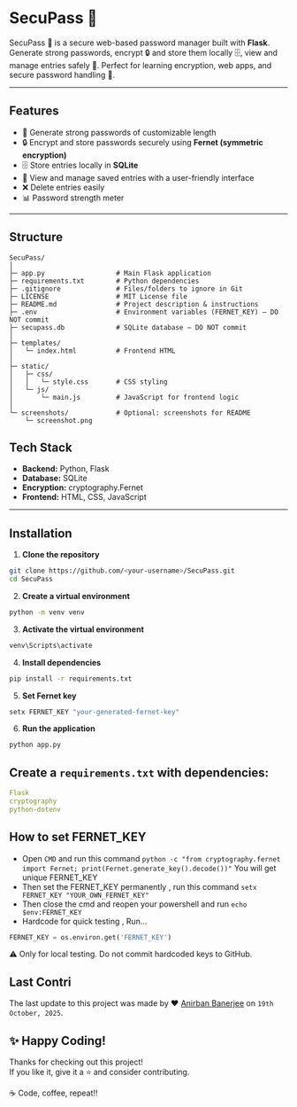 # SecuPass 🔐

SecuPass 🔐 is a secure web-based password manager built with **Flask**.  
Generate strong passwords, encrypt 🔒 and store them locally 🗄️, view and manage entries safely 👀. Perfect for learning encryption, web apps, and secure password handling 🚀.

---

## Features

- 🔑 Generate strong passwords of customizable length  
- 🔒 Encrypt and store passwords securely using **Fernet (symmetric encryption)**  
- 🗄️ Store entries locally in **SQLite**  
- 👀 View and manage saved entries with a user-friendly interface  
- ❌ Delete entries easily  
- 📊 Password strength meter  

---

## Structure
```
SecuPass/
│
├─ app.py                  # Main Flask application
├─ requirements.txt        # Python dependencies
├─ .gitignore              # Files/folders to ignore in Git
├─ LICENSE                 # MIT License file
├─ README.md               # Project description & instructions
├─ .env                    # Environment variables (FERNET_KEY) – DO NOT commit
├─ secupass.db             # SQLite database – DO NOT commit
│
├─ templates/
│   └─ index.html          # Frontend HTML
│
├─ static/
│   ├─ css/
│   │   └─ style.css       # CSS styling
│   └─ js/
│       └─ main.js         # JavaScript for frontend logic
│
└─ screenshots/            # Optional: screenshots for README
    └─ screenshot.png
```

## Tech Stack

- **Backend:** Python, Flask  
- **Database:** SQLite  
- **Encryption:** cryptography.Fernet  
- **Frontend:** HTML, CSS, JavaScript  

---

## Installation

1. **Clone the repository**
```bash
git clone https://github.com/<your-username>/SecuPass.git
cd SecuPass
```
2. **Create a virtual environment**
```bash
python -m venv venv
```
3. **Activate the virtual environment**
```powershell
venv\Scripts\activate
```
4. **Install dependencies**
```bash
pip install -r requirements.txt
```
5. **Set Fernet key**
```bash
setx FERNET_KEY "your-generated-fernet-key"
```
6. **Run the application**
```bash
python app.py
```
## Create a `requirements.txt` with dependencies:  
```yaml
Flask
cryptography
python-dotenv
```

## How to set FERNET_KEY
- Open `CMD` and run this command `python -c "from cryptography.fernet import Fernet; print(Fernet.generate_key().decode())"` You will get unique FERNET_KEY 
- Then set the FERNET_KEY permanently , run this command `setx FERNET_KEY "YOUR_OWN_FERNET_KEY"`
- Then close the cmd and reopen your powershell and run `echo $env:FERNET_KEY`
- Hardcode for quick testing , Run...
```python
FERNET_KEY = os.environ.get('FERNET_KEY')
```
⚠️ Only for local testing. Do not commit hardcoded keys to GitHub.

## Last Contri
The last update to this project was made by ❤️ [Anirban Banerjee](https://github.com/anirbanbanerjee07) on `19th October, 2025`.

## ✨ Happy Coding!

Thanks for checking out this project!  
If you like it, give it a ⭐ and consider contributing.  

☕ Code, coffee, repeat!!
